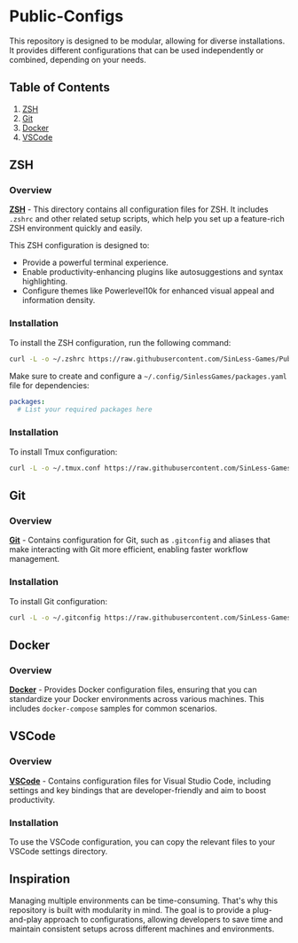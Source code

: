# Public-Configs

This repository is designed to be modular, allowing for diverse installations. It provides different configurations that can be used independently or combined, depending on your needs. 

## Table of Contents

1. [ZSH](#zsh)
4. [Git](#git)
5. [Docker](#docker)
6. [VSCode](#vscode)

## ZSH

### Overview

[**ZSH**](./zsh) - This directory contains all configuration files for ZSH. It includes `.zshrc` and other related setup scripts, which help you set up a feature-rich ZSH environment quickly and easily.

This ZSH configuration is designed to:
- Provide a powerful terminal experience.
- Enable productivity-enhancing plugins like autosuggestions and syntax highlighting.
- Configure themes like Powerlevel10k for enhanced visual appeal and information density.

### Installation

To install the ZSH configuration, run the following command:

```zsh
curl -L -o ~/.zshrc https://raw.githubusercontent.com/SinLess-Games/Public-Configs/refs/heads/main/zsh/.zshrc && source ~/.zshrc
```

Make sure to create and configure a `~/.config/SinlessGames/packages.yaml` file for dependencies:

```yaml
packages:
  # List your required packages here
```

### Installation

To install Tmux configuration:

```sh
curl -L -o ~/.tmux.conf https://raw.githubusercontent.com/SinLess-Games/Public-Configs/refs/heads/main/tmux/.tmux.conf
```

## Git

### Overview

[**Git**](./git) - Contains configuration for Git, such as `.gitconfig` and aliases that make interacting with Git more efficient, enabling faster workflow management.

### Installation

To install Git configuration:

```sh
curl -L -o ~/.gitconfig https://raw.githubusercontent.com/SinLess-Games/Public-Configs/refs/heads/main/git/.gitconfig
```

## Docker

### Overview

[**Docker**](./docker) - Provides Docker configuration files, ensuring that you can standardize your Docker environments across various machines. This includes `docker-compose` samples for common scenarios.

## VSCode

### Overview

[**VSCode**](./.vscode) - Contains configuration files for Visual Studio Code, including settings and key bindings that are developer-friendly and aim to boost productivity.

### Installation

To use the VSCode configuration, you can copy the relevant files to your VSCode settings directory.

## Inspiration

Managing multiple environments can be time-consuming. That's why this repository is built with modularity in mind. The goal is to provide a plug-and-play approach to configurations, allowing developers to save time and maintain consistent setups across different machines and environments.
